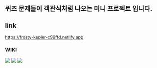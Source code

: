 ## 퀴즈 문제들이 객관식처럼 나오는 미니 프로젝트 입니다.

## link
https://frosty-kepler-c99ffd.netlify.app


### WIKI
<img src="https://img.shields.io/badge/html-E34F26?style=for-the-badge&logo=html5&logoColor=white">
<img src="https://img.shields.io/badge/css-1572B6?style=for-the-badge&logo=css3&logoColor=white">
<img src="https://img.shields.io/badge/javascript-F7DF1E?style=for-the-badge&logo=javascript&logoColor=black">




